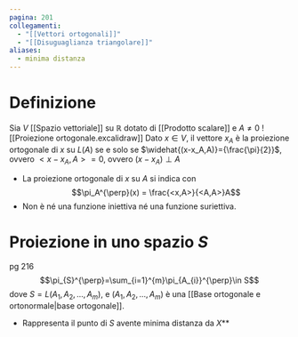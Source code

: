 ```yaml
---
pagina: 201
collegamenti:
  - "[[Vettori ortogonali]]"
  - "[[Disuguaglianza triangolare]]"
aliases:
  - minima distanza
---
```

# Definizione
Sia $V$ [[Spazio vettoriale]] su $\mathbb{R}$ dotato di [[Prodotto scalare]] e $A \not = 0$
![[Proiezione ortogonale.excalidraw]]
Dato $x\in V$, il vettore $x_A$ è la proiezione ortogonale di $x$ su $L(A)$ se e solo se 
$\widehat{(x-x_A,A)}={\frac{\pi}{2}}$, ovvero $<x-x_A,A>= 0$, ovvero $(x-x_{A})\perp A$

- La proiezione ortogonale di $x$ su $A$ si indica con $$\pi_A^{\perp}(x) = \frac{<x,A>}{<A,A>}A$$
- Non è né una funzione iniettiva né una funzione suriettiva.

# Proiezione in uno spazio $S$
pg 216
$$\pi_{S}^{\perp}=\sum_{i=1}^{m}\pi_{A_{i}}^{\perp}\in S$$
dove $S = L(A_1,A_2,\ldots,A_m)$, e $(A_1,A_2,\ldots,A_m)$ è una [[Base ortogonale e ortonormale|base ortogonale]].
- Rappresenta il punto di $S$ avente minima distanza da $X$**